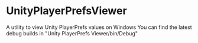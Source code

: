# UnityPlayerPrefsViewer
A utility to view Unity PlayerPrefs values on Windows
You can find the latest debug builds in "Unity PlayerPrefs Viewer/bin/Debug"
